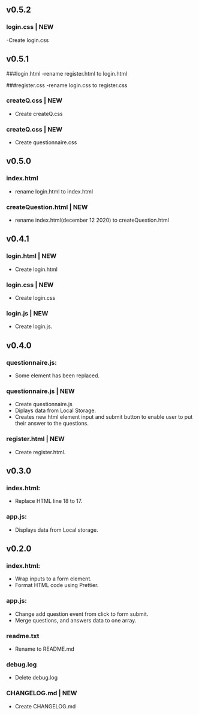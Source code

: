 ## v0.5.2
### login.css | NEW
-Create login.css

## v0.5.1
###login.html
-rename register.html to login.html

###register.css
-rename login.css to register.css

### createQ.css | NEW

- Create createQ.css

### createQ.css | NEW

- Create questionnaire.css

## v0.5.0

### index.html

- rename login.html to index.html

### createQuestion.html | NEW

- rename index.html(december 12 2020) to createQuestion.html

## v0.4.1

### login.html | NEW

- Create login.html

### login.css | NEW

- Create login.css

### login.js | NEW

- Create login.js.

## v0.4.0

### questionnaire.js:

- Some element has been replaced.

### questionnaire.js | NEW

- Create questionnaire.js
- Diplays data from Local Storage.
- Creates new html element input and submit button to enable user to put their answer to the questions.

### register.html | NEW

- Create register.html.

## v0.3.0

### index.html:

- Replace HTML line 18 to 17.

### app.js:

- Displays data from Local storage.

## v0.2.0

### index.html:

- Wrap inputs to a form element.
- Format HTML code using Prettier.

### app.js:

- Change add question event from click to form submit.
- Merge questions, and answers data to one array.

### readme.txt

- Rename to README.md

### debug.log

- Delete debug.log

### CHANGELOG.md | NEW

- Create CHANGELOG.md

